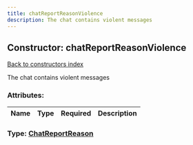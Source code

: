 ```yaml
---
title: chatReportReasonViolence
description: The chat contains violent messages
---
```

## Constructor: chatReportReasonViolence  
[Back to constructors index](index.md)



The chat contains violent messages

### Attributes:

| Name     |    Type       | Required | Description |
|----------|---------------|----------|-------------|



### Type: [ChatReportReason](../types/ChatReportReason.md)


